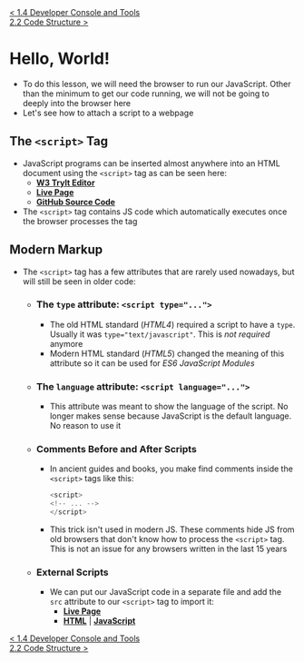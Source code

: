 <div>
    <a href="../chapter-1/1.4-developer-console.md">< 1.4 Developer Console and Tools</a>
</div>
<div>
    <a href="./2.2-code-structure.md"> 2.2 Code Structure ></a>
</div>

# Hello, World!

- To do this lesson, we will need the browser to run our JavaScript. Other than the minimum to get our code running, we will not be going to deeply into the browser here
- Let's see how to attach a script to a webpage

## **The `<script>` Tag**

- JavaScript programs can be inserted almost anywhere into an HTML document using the `<script>` tag as can be seen here:
  - <a href="https://www.w3schools.com/code/tryit.asp?filename=GQ8IX4MAKYSC">**W3 TryIt Editor**</a>
  - <a href="https://mjshuff23.github.io/javascript.info/2.1-hello-world.html">**Live Page**</a>
  - <a href="./2.1-hello-world.html">**GitHub Source Code**</a>
- The `<script>` tag contains JS code which automatically executes once the browser processes the tag

## **Modern Markup**

- The `<script>` tag has a few attributes that are rarely used nowadays, but will still be seen in older code:
  - ### **The `type` attribute: `<script type="...">`**
    - The old HTML standard (_HTML4_) required a script to have a `type`. Usually it was `type="text/javascript"`. This is _not required_ anymore
    - Modern HTML standard (_HTML5_) changed the meaning of this attribute so it can be used for _ES6 JavaScript Modules_
  - ### **The `language` attribute: `<script language="...">`**
    - This attribute was meant to show the language of the script. No longer makes sense because JavaScript is the default language. No reason to use it
  - ### **Comments Before and After Scripts**
    - In ancient guides and books, you make find comments inside the `<script>` tags like this:
      ```javascript
      <script>
      <!-- ... -->
      </script>
      ```
    - This trick isn't used in modern JS. These comments hide JS from old browsers that don't know how to process the `<script>` tag. This is not an issue for any browsers written in the last 15 years
  - ### **External Scripts**
    - We can put our JavaScript code in a separate file and add the `src` attribute to our `<script>` tag to import it:
      - <a href="https://mjshuff23.github.io/javascript.info/2.1-hello-world-02.html">**Live Page**</a>
      - <a href="./2.1-hello-world-02.html">**HTML**</a> | <a href="./2.1-hello-world-02.js">**JavaScript**</a>

<div>
    <a href="../chapter-1/1.4-developer-console.md">< 1.4 Developer Console and Tools</a>
</div>
<div>
    <a href="./2.2-code-structure.md"> 2.2 Code Structure ></a>
</div>
